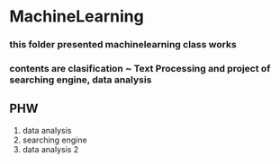 # MachineLearning
### this folder presented machinelearning class works
### contents are clasification ~ Text Processing and project of searching engine, data analysis

## PHW
1. data analysis
2. searching engine
3. data analysis 2

